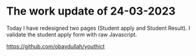 # The work update of 24-03-2023

Today I have redesigned two pages (Student apply and Student Result). I validate the student apply form with raw Javascript.

https://github.com/obaydullah/youthict
